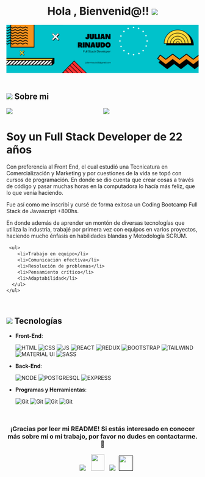 <h1 align="center">Hola , Bienvenid@!! <img src="https://media.giphy.com/media/hvRJCLFzcasrR4ia7z/giphy.gif" width="35"></h1>
<div>
<img src="./banner/Black Technology LinkedIn Banner (1).png" alt="banner"/>
</div>


<br>
 
 ## <picture><img src ="https://github.com/7oSkaaa/7oSkaaa/blob/main/Images/about_me.gif?raw=true" width = 50px></picture>  Sobre mi 
 

<picture> <img align="right" src="https://github.com/7oSkaaa/7oSkaaa/blob/main/Images/Right_Side.gif?raw=true" width = 250px></picture>
<p align="left">
  <img src="https://img.shields.io/badge/Focus-Front%20End%20Development-dodgerblue" />
</p>

   <h1>Soy un Full Stack Developer de 22 años</h1>
    <p>Con preferencia al Front End, el cual estudió una Tecnicatura en Comercialización y Marketing y por cuestiones de la vida se topó con cursos de programación. En donde se dio cuenta que crear cosas a través de código y pasar muchas horas en la computadora lo hacía más feliz, que lo que venía haciendo.</p>
    <p>Fue así como me inscribí y cursé de forma exitosa un Coding Bootcamp Full Stack de Javascript +800hs.</p>
    <p>En donde además de aprender un montón de diversas tecnologías que utiliza la industria, trabajé por primera vez con equipos en varios proyectos, haciendo mucho énfasis en habilidades blandas y Metodología SCRUM.</p>
    
     <ul>
        <li>Trabajo en equipo</li>
        <li>Comunicación efectiva</li>
        <li>Resolución de problemas</li>
        <li>Pensamiento crítico</li>
        <li>Adaptabilidad</li>
      </ul>
    </ul>

<br>


## <img src="https://media2.giphy.com/media/QssGEmpkyEOhBCb7e1/giphy.gif?cid=ecf05e47a0n3gi1bfqntqmob8g9aid1oyj2wr3ds3mg700bl&rid=giphy.gif" width ="25"><b> Tecnologías</b>

<p align="center">
  
- **Front-End**:

   <img src="https://user-images.githubusercontent.com/64439609/212556407-f122dc0e-901c-4df7-960f-29a3b52c5349.png" width="40" height="40" alt="HTML" />
   <img src="https://user-images.githubusercontent.com/64439609/212556203-47a51702-fec1-4275-bafb-6afdea15b092.png" width="40" height="40" alt="CSS" />
   <img src="https://user-images.githubusercontent.com/64439609/212556085-e6f8391a-6f25-43d5-8bfe-818167047cfb.png" width="40" height="40" alt="JS"/>
   <img src="https://upload.wikimedia.org/wikipedia/commons/thumb/a/a7/React-icon.svg/2300px-React-icon.svg.png" width="40" height="35" alt="REACT"/>
   <img src="https://cdn.worldvectorlogo.com/logos/redux.svg" width="40" height="35" alt="REDUX"/>
    <img src="https://v5.getbootstrap.com/docs/5.0/assets/brand/bootstrap-logo-shadow.png" width="40" height="35" alt="BOOTSTRAP"/>
     <img src="https://upload.wikimedia.org/wikipedia/commons/thumb/d/d5/Tailwind_CSS_Logo.svg/2048px-Tailwind_CSS_Logo.svg.png" width="40" height="35" alt="TAILWIND"/>
      <img src="https://v4.material-ui.com/static/logo.png" width="40" height="35" alt="MATERIAL UI"/>
      <img src="https://upload.wikimedia.org/wikipedia/commons/thumb/9/96/Sass_Logo_Color.svg/1280px-Sass_Logo_Color.svg.png" width="40" height="35" alt="SASS"/>
  



- **Back-End**:

    <img src="https://cdn.iconscout.com/icon/free/png-256/node-js-1174925.png" width="40" height="40" alt="NODE"/>
    <img src="https://cdn.iconscout.com/icon/free/png-256/postgresql-9-1175120.png" width="40" height="40" alt="POSTGRESQL"/>
    <img src="https://www.vectorlogo.zone/logos/expressjs/expressjs-ar21.png"  height="40" alt="EXPRESS"/>


- **Programas y Herramientas**:

    <img src="https://user-images.githubusercontent.com/64439609/212556685-de9a7c04-31b0-43b6-af39-7c82ac13b321.png" width="40" height="40" alt="Git"/>
    <img src="https://user-images.githubusercontent.com/64439609/212556741-81407849-82c8-4926-854f-820e8a644375.png" width="40" height="40" alt="Git"/>
    <img src="https://user-images.githubusercontent.com/64439609/212556816-5f39489d-6cee-4f1c-997f-4d30a391287c.png" width="40" height="40" alt="Git"/>
    <img src="https://user-images.githubusercontent.com/64439609/212556802-77a65ec1-aa71-4272-b603-1a57d1914678.png" width="40" height="40" alt="Git"/>
<br>
 <h3 align="center" >¡Gracias por leer mi README! Si estás interesado en conocer más sobre mí o mi trabajo, por favor no dudes en contactarme. 🤝 </h3>

<p align="center">

 <div align="center"  class="icons-social" style="margin-left: 10px;">
        <a   target="_blank" href="https://www.linkedin.com/in/julian-rinaudo/">
			<img src="https://img.icons8.com/doodle/40/000000/linkedin--v2.png" style="margin-left: 10px;" ></a>
           <a style="margin-left: 10px;" target="_blank" href="mailto:julianrinaudo18@gmail.com">
		<img src="https://img.icons8.com/doodle/2x/gmail-new.png" style=" width:35px; height:43px;"></a>
		<a style="margin-left: 10px;" target="_blank" href="">
				<img src="https://img.icons8.com/external-tal-revivo-color-tal-revivo/40/000000/external-stack-overflow-is-a-question-and-answer-site-for-professional-logo-color-tal-revivo.png"></a>
		<a style="margin-left: 5px;" target="_blank" href="">
					<img src="https://img.icons8.com/ultraviolet/2x/resume.png" style=" width:37px; height:40px;"></a>
      </div>

</p>
